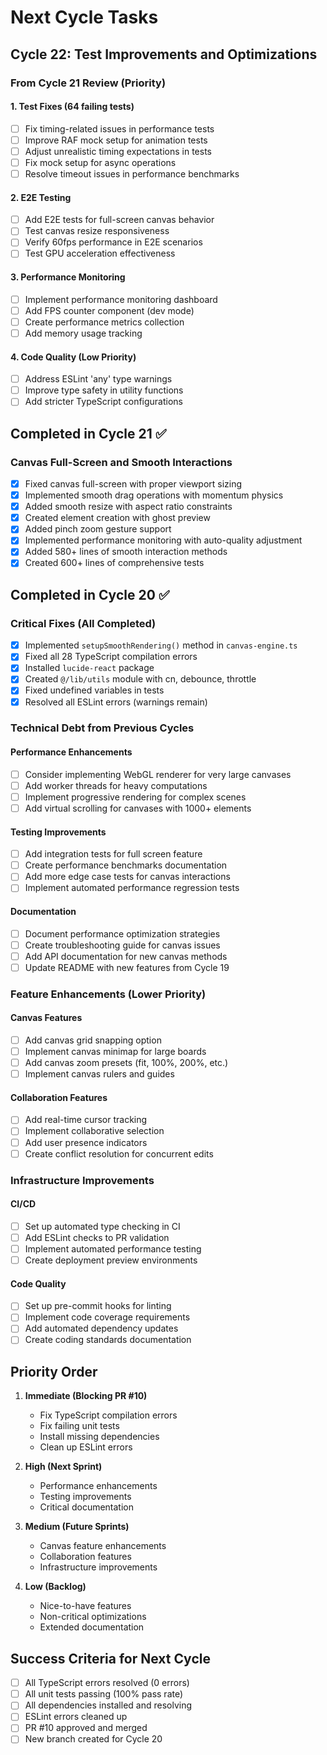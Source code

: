 # Next Cycle Tasks

## Cycle 22: Test Improvements and Optimizations

### From Cycle 21 Review (Priority)

#### 1. Test Fixes (64 failing tests)
- [ ] Fix timing-related issues in performance tests
- [ ] Improve RAF mock setup for animation tests
- [ ] Adjust unrealistic timing expectations in tests
- [ ] Fix mock setup for async operations
- [ ] Resolve timeout issues in performance benchmarks

#### 2. E2E Testing
- [ ] Add E2E tests for full-screen canvas behavior
- [ ] Test canvas resize responsiveness
- [ ] Verify 60fps performance in E2E scenarios
- [ ] Test GPU acceleration effectiveness

#### 3. Performance Monitoring
- [ ] Implement performance monitoring dashboard
- [ ] Add FPS counter component (dev mode)
- [ ] Create performance metrics collection
- [ ] Add memory usage tracking

#### 4. Code Quality (Low Priority)
- [ ] Address ESLint 'any' type warnings
- [ ] Improve type safety in utility functions
- [ ] Add stricter TypeScript configurations

## Completed in Cycle 21 ✅

### Canvas Full-Screen and Smooth Interactions
- [x] Fixed canvas full-screen with proper viewport sizing
- [x] Implemented smooth drag operations with momentum physics
- [x] Added smooth resize with aspect ratio constraints
- [x] Created element creation with ghost preview
- [x] Added pinch zoom gesture support
- [x] Implemented performance monitoring with auto-quality adjustment
- [x] Added 580+ lines of smooth interaction methods
- [x] Created 600+ lines of comprehensive tests

## Completed in Cycle 20 ✅

### Critical Fixes (All Completed)
- [x] Implemented `setupSmoothRendering()` method in `canvas-engine.ts`
- [x] Fixed all 28 TypeScript compilation errors
- [x] Installed `lucide-react` package
- [x] Created `@/lib/utils` module with cn, debounce, throttle
- [x] Fixed undefined variables in tests
- [x] Resolved all ESLint errors (warnings remain)

### Technical Debt from Previous Cycles

#### Performance Enhancements
- [ ] Consider implementing WebGL renderer for very large canvases
- [ ] Add worker threads for heavy computations
- [ ] Implement progressive rendering for complex scenes
- [ ] Add virtual scrolling for canvases with 1000+ elements

#### Testing Improvements
- [ ] Add integration tests for full screen feature
- [ ] Create performance benchmarks documentation
- [ ] Add more edge case tests for canvas interactions
- [ ] Implement automated performance regression tests

#### Documentation
- [ ] Document performance optimization strategies
- [ ] Create troubleshooting guide for canvas issues
- [ ] Add API documentation for new canvas methods
- [ ] Update README with new features from Cycle 19

### Feature Enhancements (Lower Priority)

#### Canvas Features
- [ ] Add canvas grid snapping option
- [ ] Implement canvas minimap for large boards
- [ ] Add canvas zoom presets (fit, 100%, 200%, etc.)
- [ ] Implement canvas rulers and guides

#### Collaboration Features
- [ ] Add real-time cursor tracking
- [ ] Implement collaborative selection
- [ ] Add user presence indicators
- [ ] Create conflict resolution for concurrent edits

### Infrastructure Improvements

#### CI/CD
- [ ] Set up automated type checking in CI
- [ ] Add ESLint checks to PR validation
- [ ] Implement automated performance testing
- [ ] Create deployment preview environments

#### Code Quality
- [ ] Set up pre-commit hooks for linting
- [ ] Implement code coverage requirements
- [ ] Add automated dependency updates
- [ ] Create coding standards documentation

## Priority Order

1. **Immediate (Blocking PR #10)**
   - Fix TypeScript compilation errors
   - Fix failing unit tests
   - Install missing dependencies
   - Clean up ESLint errors

2. **High (Next Sprint)**
   - Performance enhancements
   - Testing improvements
   - Critical documentation

3. **Medium (Future Sprints)**
   - Canvas feature enhancements
   - Collaboration features
   - Infrastructure improvements

4. **Low (Backlog)**
   - Nice-to-have features
   - Non-critical optimizations
   - Extended documentation

## Success Criteria for Next Cycle
- [ ] All TypeScript errors resolved (0 errors)
- [ ] All unit tests passing (100% pass rate)
- [ ] All dependencies installed and resolving
- [ ] ESLint errors cleaned up
- [ ] PR #10 approved and merged
- [ ] New branch created for Cycle 20
